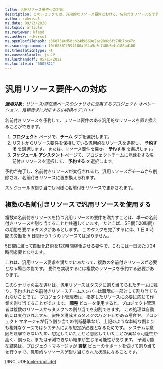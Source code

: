 ```yaml
---
title: 汎用リソース要件への対応
description: このトピックでは、汎用的なリソース要件における、名前付きリソースを予約する方法について説明します。
author: ruhercul
ms.date: 09/23/2020
ms.topic: article
ms.reviewer: kfend
ms.author: ruhercul
ms.openlocfilehash: e36875a0d5dcb24d9669e2ea989c6fc7db7bcd7c
ms.sourcegitcommit: 40f68387f594180af64a5e5c748b6efa188bd300
ms.translationtype: HT
ms.contentlocale: ja-JP
ms.lasthandoff: 05/10/2021
ms.locfileid: "6005842"
---
```

# <a name="generic-resource-requirement-fulfillment"></a>汎用リソース要件への対応

_**適用対象 :** リソース/非在庫ベースのシナリオに使用するプロジェクト オペレーション、見積請求に対応する小規模のデプロイ_

名前付きリソースを予約して、リソース要件のある汎用的なリソースを置き換えることができます。

1. **プロジェクト** ページで、**チーム** タブを選択します。
2. リストからリソース要件を保持している汎用的なリソースを選択し、 **予約する** を選択します。 または、リソース要件を開き、 **予約する** を選択します。
3. **スケジュール アシスタント** ページで、プロジェクトチームに登録をする名前付きリソースを選択して、 **予約する** を選択します。

予約が完了し、名前付きリソースが実行されると、汎用リソースがチームから削除され、名前付きリソースに置き換えられます。

スケジュールの割り当ても同様に名前付きリソースで更新されます。

## <a name="fulfill-a-generic-resource-with-multiple-named-resources"></a>複数の名前付きリソースで汎用リソースを使用する
複数の名前付きリソースを持つ汎用リソースの要件を満たすことは、単一の名前付きリソースを割り当てることと共通しています。 たとえば、5日間(120時間)の期間を要するタスクがあるとします。 このタスクを完了するには、1 日 8 時間の労働を 5 日間行う 1 つのリソースでは足りません。 

5日間に渡って自動化技術を120時間稼働させる要件で、これには一日あたり24時間必要となります。

これは、汎用リソース要求を満たすにあたって、複数の名前付きリソースが必要となる場合の例です。 要件を実現するには複数のリソースを予約する必要があります。

このシナリオの主な違いは、汎用リソースはタスクに割り当てられたチームに残り、予約された名前付きリソースチームメンバーは職階の一部として割り当てられないことです。 プロジェクト管理者は、指定したリソースに必要に応じて作業を割り当てることができます。 **調整** ビューを使用すると、プロジェクト管理者は複数のリソースからタスクへの割り当てを分割できます。 この処理は自動的には実行されません。要件を構成するタスクのバンドルがある場合や、プロジェクト マネージャが行う割り当ての判断基準など、上記のような単純な例よりも複雑なケースではシステムによる想定が必要となるためです。 システムは意図を理解できないため、想定していたことと意図していたことが異なる可能性が高く、誤った、または予測できない結果が生じる可能性があります。 予測可能な結果は、プロジェクトマネージャが **調整** ビューのサポートを受けて割り当てを行うまで、汎用的なリソースが割り当てられた状態になることです。




[!INCLUDE[footer-include](../includes/footer-banner.md)]